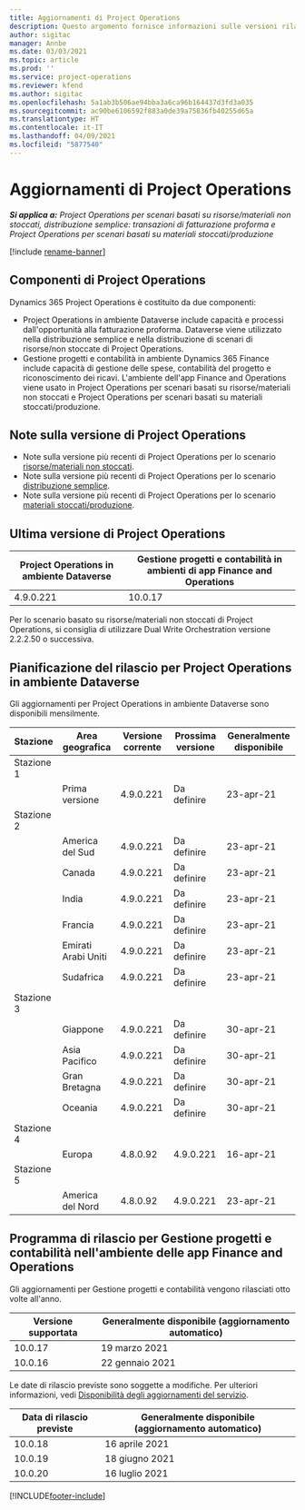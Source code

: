 ```yaml
---
title: Aggiornamenti di Project Operations
description: Questo argomento fornisce informazioni sulle versioni rilasciate di Dynamics 365 Project Operations.
author: sigitac
manager: Annbe
ms.date: 03/03/2021
ms.topic: article
ms.prod: ''
ms.service: project-operations
ms.reviewer: kfend
ms.author: sigitac
ms.openlocfilehash: 5a1ab3b506ae94bba3a6ca96b164437d3fd3a035
ms.sourcegitcommit: ac90be6106592f883a0de39a75836fb40255d65a
ms.translationtype: HT
ms.contentlocale: it-IT
ms.lasthandoff: 04/09/2021
ms.locfileid: "5877540"
---
```

# <a name="project-operations-updates"></a>Aggiornamenti di Project Operations

_**Si applica a:** Project Operations per scenari basati su risorse/materiali non stoccati, distribuzione semplice: transazioni di fatturazione proforma e Project Operations per scenari basati su materiali stoccati/produzione_

[!include [rename-banner](~/includes/cc-data-platform-banner.md)]

## <a name="project-operations-components"></a>Componenti di Project Operations

Dynamics 365 Project Operations è costituito da due componenti:

- Project Operations in ambiente Dataverse include capacità e processi dall'opportunità alla fatturazione proforma. Dataverse viene utilizzato nella distribuzione semplice e nella distribuzione di scenari di risorse/non stoccate di Project Operations.
- Gestione progetti e contabilità in ambiente Dynamics 365 Finance include capacità di gestione delle spese, contabilità del progetto e riconoscimento dei ricavi. L'ambiente dell'app Finance and Operations viene usato in Project Operations per scenari basati su risorse/materiali non stoccati e Project Operations per scenari basati su materiali stoccati/produzione.

## <a name="project-operations-release-notes"></a>Note sulla versione di Project Operations
- Note sulla versione più recenti di Project Operations per lo scenario [risorse/materiali non stoccati](whats-new-apr-2021-resource-based.md).
- Note sulla versione più recenti di Project Operations per lo scenario [distribuzione semplice](../pro/whats-new/whats-new-apr-2021-lite.md).
- Note sulla versione più recenti di Project Operations per lo scenario [materiali stoccati/produzione](../prod-pma/whats-new/whats-new-mar-2021-stocked.md).

## <a name="project-operations-latest-version"></a>Ultima versione di Project Operations

| Project Operations in ambiente Dataverse | Gestione progetti e contabilità in ambienti di app Finance and Operations | 
| --- | --- |
| 4.9.0.221 | 10.0.17 |

Per lo scenario basato su risorse/materiali non stoccati di Project Operations, si consiglia di utilizzare Dual Write Orchestration versione 2.2.2.50 o successiva.

## <a name="release-schedule-for-project-operations-on-dataverse-environment"></a>Pianificazione del rilascio per Project Operations in ambiente Dataverse

Gli aggiornamenti per Project Operations in ambiente Dataverse sono disponibili mensilmente. 

| Stazione   | Area geografica        | Versione corrente | Prossima versione | Generalmente disponibile |
|-----------|---------------|-----------------|--------------|---------------------|
| Stazione 1 |   &nbsp;      |    &nbsp;       | &nbsp;       |      &nbsp;         |
|   &nbsp;  | Prima versione |  4.9.0.221       | Da definire     | 23-apr-21           |
| Stazione 2 |   &nbsp;      |    &nbsp;       | &nbsp;       |      &nbsp;         |
|   &nbsp;  | America del Sud |  4.9.0.221       | Da definire     | 23-apr-21           |
|    &nbsp; | Canada        |  4.9.0.221       | Da definire     | 23-apr-21           |
|   &nbsp;  | India         |  4.9.0.221       | Da definire     | 23-apr-21           |
|   &nbsp;  | Francia         |  4.9.0.221       | Da definire     | 23-apr-21           |
|   &nbsp;  | Emirati Arabi Uniti         |  4.9.0.221       | Da definire     | 23-apr-21           |
|   &nbsp;  | Sudafrica         |  4.9.0.221       | Da definire     | 23-apr-21           |
| Stazione 3  |      &nbsp;   |     &nbsp;      |     &nbsp;   |      &nbsp;         |
|   &nbsp;  | Giappone         |  4.9.0.221       | Da definire     | 30-apr-21           |
|   &nbsp;  | Asia Pacifico  |  4.9.0.221       | Da definire     | 30-apr-21           |
|   &nbsp;  | Gran Bretagna |  4.9.0.221       | Da definire     | 30-apr-21           |
|   &nbsp;  | Oceania       |  4.9.0.221       | Da definire     | 30-apr-21           |
| Stazione 4 |     &nbsp;    |     &nbsp;      |     &nbsp;   |      &nbsp;         |
|   &nbsp;  | Europa        |  4.8.0.92       | 4.9.0.221     | 16-apr-21           |
| Stazione 5 |     &nbsp;    |     &nbsp;      |     &nbsp;   |      &nbsp;         |
|   &nbsp;  | America del Nord |  4.8.0.92       | 4.9.0.221     | 23-apr-21           |

## <a name="release-schedule-for-project-management-and-accounting-in-the-finance-and-operations-apps-environment"></a>Programma di rilascio per Gestione progetti e contabilità nell'ambiente delle app Finance and Operations

Gli aggiornamenti per Gestione progetti e contabilità vengono rilasciati otto volte all'anno.

| Versione supportata | Generalmente disponibile (aggiornamento automatico) |
| --- | --- |
| 10.0.17 | 19 marzo 2021 |
| 10.0.16 | 22 gennaio 2021 |


Le date di rilascio previste sono soggette a modifiche. Per ulteriori informazioni, vedi [Disponibilità degli aggiornamenti del servizio](https://docs.microsoft.com/dynamics365/fin-ops-core/fin-ops/get-started/public-preview-releases?toc=/dynamics365/finance/toc.json).

| Data di rilascio previste | Generalmente disponibile (aggiornamento automatico) |
| --- | --- |
| 10.0.18 | 16 aprile 2021 |
| 10.0.19 | 18 giugno 2021 |
| 10.0.20 | 16 luglio 2021 |


[!INCLUDE[footer-include](../includes/footer-banner.md)]
